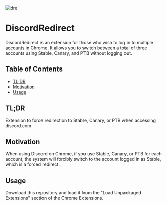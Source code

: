 ![dre](https://github.com/yuan-chan/discordredirect/assets/59510695/43a0d746-8080-4e61-b413-bd1f34d4aedb)
# DiscordRedirect
DiscordRedirect is an extension for those who wish to log in to multiple accounts in Chrome.
It allows you to switch between a total of three accounts using Stable, Canary, and PTB without logging out.

## Table of Contents
- [TL;DR](https://github.com/yuan-chan/discordredirect#tldr)
- [Motivation](https://github.com/yuan-chan/discordredirect#Motivation)
- [Usage](https://github.com/yuan-chan/discordredirect#Usage)

## TL;DR
Extension to force redirection to Stable, Canary, or PTB when accessing discord.com

## Motivation
When using Discord on Chrome, if you use Stable, Canary, or PTB for each account, the system will forcibly switch to the account logged in as Stable, which is a forced redirect.

## Usage
Download this repository and load it from the "Load Unpackaged Extensions" section of the Chrome Extensions.

